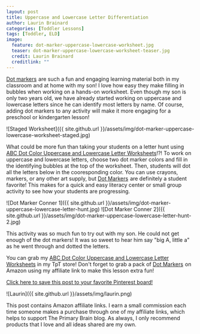 ```yaml
---
layout: post
title: Uppercase and Lowercase Letter Differentiation
author: Laurin Brainard
categories: [Toddler Lessons]
tags: [Toddler, ELD]
image:
  feature: dot-marker-uppercase-lowercase-worksheet.jpg
  teaser: dot-marker-uppercase-lowercase-worksheet-teaser.jpg
  credit: Laurin Brainard
  creditlink: ""
---
```

<a target="_blank" href="https://www.amazon.com/gp/product/B00004W3Y5/ref=as_li_tl?ie=UTF8&camp=1789&creative=9325&creativeASIN=B00004W3Y5&linkCode=as2&tag=theprimarybra-20&linkId=96685c329063acebeecdd71766beb324">Dot markers</a><img src="//ir-na.amazon-adsystem.com/e/ir?t=theprimarybra-20&l=am2&o=1&a=B00004W3Y5" width="1" height="1" border="0" alt="" style="border:none !important; margin:0px !important;" /> are such a fun and engaging learning material both in my classroom and at home with my son! I love how easy they make filling in bubbles when working on a hands-on worksheet. Even though my son is only two years old, we have already started working on uppercase and lowercase letters since he can identify most letters by name. Of course, adding dot markers to any activity will make it more engaging for a preschool or kindergarten lesson! 

![Staged Worksheet]({{ site.github.url }}/assets/img/dot-marker-uppercase-lowercase-worksheet-staged.jpg)

What could be more fun than taking your students on a letter hunt using [ABC Dot Color Uppercase and Lowercase Letter Worksheets](http://bit.ly/2IZJvDz)!?! To work on uppercase and lowercase letters, choose two dot marker colors and fill in the identifying bubbles at the top of the worksheet. Then, students will dot all the letters below in the cooresponding color. You can use crayons, markers, or any other art supply, but <a target="_blank" href="https://www.amazon.com/gp/product/B00004W3Y5/ref=as_li_tl?ie=UTF8&camp=1789&creative=9325&creativeASIN=B00004W3Y5&linkCode=as2&tag=theprimarybra-20&linkId=96685c329063acebeecdd71766beb324">Dot Markers</a><img src="//ir-na.amazon-adsystem.com/e/ir?t=theprimarybra-20&l=am2&o=1&a=B00004W3Y5" width="1" height="1" border="0" alt="" style="border:none !important; margin:0px !important;" /> are definitely a student favorite! This makes for a quick and easy literacy center or small group activity to see how your students are progressing. 

![Dot Marker Conner 1]({{ site.github.url }}/assets/img/dot-marker-uppercase-lowercase-letter-hunt.jpg)
![Dot Marker Conner 2]({{ site.github.url }}/assets/img/dot-marker-uppercase-lowercase-letter-hunt-2.jpg)

This activity was so much fun to try out with my son. He could not get enough of the dot markers! It was so sweet to hear him say "big A, little a" as he went through and dotted the letters. 

You can grab my [ABC Dot Color Uppercase and Lowercase Letter Worksheets](http://bit.ly/2IZJvDz) in my TpT store! Don't forget to grab a pack of <a target="_blank" href="https://www.amazon.com/gp/product/B00004W3Y5/ref=as_li_tl?ie=UTF8&camp=1789&creative=9325&creativeASIN=B00004W3Y5&linkCode=as2&tag=theprimarybra-20&linkId=96685c329063acebeecdd71766beb324">Dot Markers</a><img src="//ir-na.amazon-adsystem.com/e/ir?t=theprimarybra-20&l=am2&o=1&a=B00004W3Y5" width="1" height="1" border="0" alt="" style="border:none !important; margin:0px !important;" /> on Amazon using my affiliate link to make this lesson extra fun!

[Click here to save this post to your favorite Pinterest board!](https://pin.it/tctt2u53jk2uzb)

![Laurin]({{ site.github.url }}/assets/img/laurin.png)

This post contains Amazon affiliate links. I earn a small commission each time someone makes a purchase through one of my affiliate links, which helps to support The Primary Brain blog. As always, I only recommend products that I love and all ideas shared are my own. 
